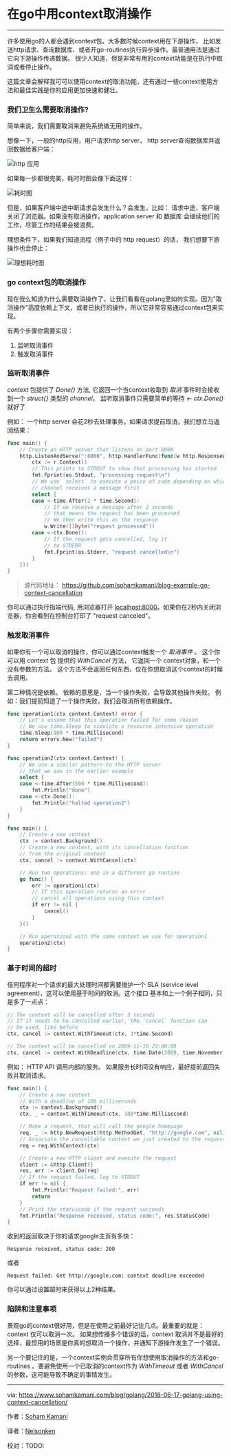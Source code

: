 # 在go中用context取消操作

---

许多使用go的人都会遇到context包。大多数时候context用在下游操作， 比如发送http请求、查询数据库、或者开go-routines执行异步操作。最普通用法是通过它向下游操作传递数据。
很少人知道，但是非常有用的context功能是在执行中取消或者停止操作。

这篇文章会解释我可可以使用context的取消功能，还有通过一些context使用方法和最佳实践是你的应用更加快速和健壮。


### 我们卫生么需要取消操作?

简单来说，我们需要取消来避免系统做无用的操作。


想像一下，一般的http应用，用户请求http server， http server查询数据库并返回数据给客户端：

![http 应用](https://www.sohamkamani.com/client-diagram-199c2b8faf7663c9b7e83de127012a6c.svg)

如果每一步都很完美，耗时时图会像下面这样：

![耗时图](https://www.sohamkamani.com/timing-ideal-ff6e4d831668b9da81c1c214224e4521.svg)


但是，如果客户端中途中断请求会发生什么？会发生，比如： 请求中途，客户端关闭了浏览器。如果没有取消操作，application server 和 数据库 会继续他们的工作，尽管工作的结果会被浪费。


理想条件下，如果我们知道流程（例子中的 http request）的话， 我们想要下游操作也会停止：

![理想耗时图](https://www.sohamkamani.com/timing-with-cancel-2af484f735aab3022ea8d7a9a9c1b675.svg)


### go context包的取消操作

现在我么知道为什么需要取消操作了，让我们看看在golang里如何实现。因为"取消操作"高度依赖上下文，或者已执行的操作，所以它非常容易通过context包来实现。

有两个步骤你需要实现：
1. 监听取消事件
2. 触发取消事件

### 监听取消事件

_context_ 包提供了 _Done()_ 方法, 它返回一个当context收取到 _取消_ 事件时会接收到一个 _struct{}_ 类型的 _channel_。
监听取消事件只需要简单的等待 _<- ctx.Done()_ 就好了

例如： 一个http server 会花2秒去处理事务，如果请求提前取消，我们想立马返回结果：

```go
func main() {
	// Create an HTTP server that listens on port 8000
	http.ListenAndServe(":8000", http.HandlerFunc(func(w http.ResponseWriter, r *http.Request) {
		ctx := r.Context()
		// This prints to STDOUT to show that processing has started
		fmt.Fprint(os.Stdout, "processing request\n")
		// We use `select` to execute a peice of code depending on which
		// channel receives a message first
		select {
		case <-time.After(2 * time.Second):
			// If we receive a message after 2 seconds
			// that means the request has been processed
			// We then write this as the response
			w.Write([]byte("request processed"))
		case <-ctx.Done():
			// If the request gets cancelled, log it
			// to STDERR
			fmt.Fprint(os.Stderr, "request cancelled\n")
		}
	}))
}
```

> 源代码地址： https://github.com/sohamkamani/blog-example-go-context-cancellation

你可以通过执行指端代码, 用浏览器打开 [localhost:8000](http://localhost:8000)。如果你在2秒内关闭浏览器，你会看到在控制台打印了 "request canceled"。


### 触发取消事件

如果你有一个可以取消的操作，你可以通过context触发一个 _取消事件_ 。 这个你可以用 context 包 提供的 _WithCancel_ 方法， 它返回一个 context对象，和一个没有参数的方法。
这个方法不会返回任何东西，仅在你想取消这个context的时候去调用。

第二种情况是依赖。 依赖的意思是，当一个操作失败，会导致其他操作失败。 例如：我们提前知道了一个操作失败，我们会取消所有依赖操作。

```go
func operation1(ctx context.Context) error {
	// Let's assume that this operation failed for some reason
	// We use time.Sleep to simulate a resource intensive operation
	time.Sleep(100 * time.Millisecond)
	return errors.New("failed")
}

func operation2(ctx context.Context) {
	// We use a similar pattern to the HTTP server
	// that we saw in the earlier example
	select {
	case <-time.After(500 * time.Millisecond):
		fmt.Println("done")
	case <-ctx.Done():
		fmt.Println("halted operation2")
	}
}

func main() {
	// Create a new context
	ctx := context.Background()
	// Create a new context, with its cancellation function
	// from the original context
	ctx, cancel := context.WithCancel(ctx)

	// Run two operations: one in a different go routine
	go func() {
		err := operation1(ctx)
		// If this operation returns an error
		// cancel all operations using this context
		if err != nil {
			cancel()
		}
	}()

	// Run operation2 with the same context we use for operation1
	operation2(ctx)
}
```

### 基于时间的超时

任何程序对一个请求的最大处理时间都需要维护一个 SLA (service level agreement)，这可以使用基于时间的取消。这个接口
基本和上一个例子相同，只是多了一点点：

```go
// The context will be cancelled after 3 seconds
// If it needs to be cancelled earlier, the `cancel` function can
// be used, like before
ctx, cancel := context.WithTimeout(ctx, 3*time.Second)

// The context will be cancelled on 2009-11-10 23:00:00
ctx, cancel := context.WithDeadline(ctx, time.Date(2009, time.November, 10, 23, 0, 0, 0, time.UTC))

```

例如： HTTP API 调用内部的服务。 如果服务长时间没有响应，最好提前返回失败并取消请求。

```go
func main() {
	// Create a new context
	// With a deadline of 100 milliseconds
	ctx := context.Background()
	ctx, _ = context.WithTimeout(ctx, 100*time.Millisecond)

	// Make a request, that will call the google homepage
	req, _ := http.NewRequest(http.MethodGet, "http://google.com", nil)
	// Associate the cancellable context we just created to the request
	req = req.WithContext(ctx)

	// Create a new HTTP client and execute the request
	client := &http.Client{}
	res, err := client.Do(req)
	// If the request failed, log to STDOUT
	if err != nil {
		fmt.Println("Request failed:", err)
		return
	}
	// Print the statuscode if the request succeeds
	fmt.Println("Response received, status code:", res.StatusCode)
}
```

收到的返回取决于你的请求google主页有多快：

```
Response received, status code: 200
```

或者

```
Request failed: Get http://google.com: context deadline exceeded
```

你可以通过设置超时来获得以上2种结果。

### 陷阱和注意事项

景观go的context很好用，但是在使用之前最好记住几点。最重要的就是：
context 仅可以取消一次。
如果想传播多个错误的话，context 取消并不是最好的选择，最惯用的场景是你真的想取消一个操作，并通知下游操作发生了一个错误。

另一个要记住的是，一个context实例会贯穿所有你想使用取消操作的方法和go-routines 。要避免使用一个已取消的context作为 _WithTimeout_ 或者 _WithCancel_ 的参数，这可能导致不确定的事情发生。

---

via: https://www.sohamkamani.com/blog/golang/2018-06-17-golang-using-context-cancellation/

作者：[Soham Kamani](https://github.com/sohamkamani)

译者：[Nelsonken](https://github.com/nelsonken)

校对：TODO:
